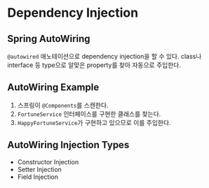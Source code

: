 # Dependency Injection

## Spring AutoWiring

`@autowired` 애노테이션으로 dependency injection을 할 수 있다. class나 interface 등 type으로 알맞은 property를 찾아 자동으로 주입한다.

## AutoWiring Example

1. 스프링이 `@Components`를 스캔한다.
2. `FortuneService` 인터페이스를 구현한 클래스를 찾는다.
3. `HappyFortuneService`가 구현하고 있으므로 이를 주입한다.

## AutoWiring Injection Types

* Constructor Injection
* Setter Injection
* Field Injection

